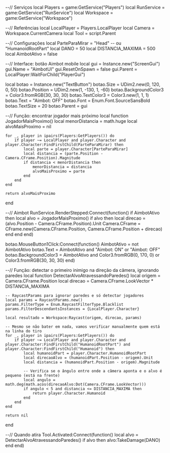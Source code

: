--// Serviços
local Players = game:GetService("Players")
local RunService = game:GetService("RunService")
local Workspace = game:GetService("Workspace")

--// Referências
local LocalPlayer = Players.LocalPlayer
local Camera = Workspace.CurrentCamera
local Tool = script.Parent

--// Configurações
local ParteParaMirar = "Head" -- ou "HumanoidRootPart"
local DANO = 50
local DISTANCIA_MAXIMA = 500
local AimbotAtivo = false

--// Interface: botão Aimbot mobile
local gui = Instance.new("ScreenGui")
gui.Name = "AimbotUI"
gui.ResetOnSpawn = false
gui.Parent = LocalPlayer:WaitForChild("PlayerGui")

local botao = Instance.new("TextButton")
botao.Size = UDim2.new(0, 120, 0, 50)
botao.Position = UDim2.new(1, -130, 1, -60)
botao.BackgroundColor3 = Color3.fromRGB(30, 30, 30)
botao.TextColor3 = Color3.new(1, 1, 1)
botao.Text = "Aimbot: OFF"
botao.Font = Enum.Font.SourceSansBold
botao.TextSize = 20
botao.Parent = gui

--// Função: encontrar jogador mais próximo
local function JogadorMaisProximo()
	local menorDistancia = math.huge
	local alvoMaisProximo = nil

	for _, player in ipairs(Players:GetPlayers()) do
		if player ~= LocalPlayer and player.Character and player.Character:FindFirstChild(ParteParaMirar) then
			local parte = player.Character[ParteParaMirar]
			local distancia = (parte.Position - Camera.CFrame.Position).Magnitude
			if distancia < menorDistancia then
				menorDistancia = distancia
				alvoMaisProximo = parte
			end
		end
	end

	return alvoMaisProximo
end

--// Aimbot
RunService.RenderStepped:Connect(function()
	if AimbotAtivo then
		local alvo = JogadorMaisProximo()
		if alvo then
			local direcao = (alvo.Position - Camera.CFrame.Position).Unit
			Camera.CFrame = CFrame.new(Camera.CFrame.Position, Camera.CFrame.Position + direcao)
		end
	end
end)

botao.MouseButton1Click:Connect(function()
	AimbotAtivo = not AimbotAtivo
	botao.Text = AimbotAtivo and "Aimbot: ON" or "Aimbot: OFF"
	botao.BackgroundColor3 = AimbotAtivo and Color3.fromRGB(0, 170, 0) or Color3.fromRGB(30, 30, 30)
end)

--// Função: detectar o primeiro inimigo na direção da câmera, ignorando paredes
local function DetectarAlvoAtravessandoParedes()
	local origem = Camera.CFrame.Position
	local direcao = Camera.CFrame.LookVector * DISTANCIA_MAXIMA

	-- RaycastParams para ignorar paredes e só detectar jogadores
	local params = RaycastParams.new()
	params.FilterType = Enum.RaycastFilterType.Blacklist
	params.FilterDescendantsInstances = {LocalPlayer.Character}

	local resultado = Workspace:Raycast(origem, direcao, params)

	-- Mesmo se não bater em nada, vamos verificar manualmente quem está na linha do tiro
	for _, player in ipairs(Players:GetPlayers()) do
		if player ~= LocalPlayer and player.Character and player.Character:FindFirstChild("HumanoidRootPart") and player.Character:FindFirstChild("Humanoid") then
			local humanoidPart = player.Character.HumanoidRootPart
			local direcaoAlvo = (humanoidPart.Position - origem).Unit
			local distancia = (humanoidPart.Position - origem).Magnitude

			-- Verifica se o ângulo entre onde a câmera aponta e o alvo é pequeno (está na frente)
			local angulo = math.deg(math.acos(direcaoAlvo:Dot(Camera.CFrame.LookVector)))
			if angulo < 5 and distancia <= DISTANCIA_MAXIMA then
				return player.Character.Humanoid
			end
		end
	end

	return nil
end

--// Quando atira
Tool.Activated:Connect(function()
	local alvo = DetectarAlvoAtravessandoParedes()
	if alvo then
		alvo:TakeDamage(DANO)
	end
end)
